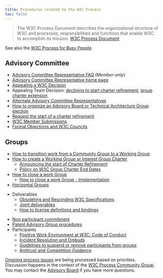 ```yaml
---
title: Procedures related to the W3C Process
toc: false
---
```


> The W3C Process Document describes the organizational structure of W3C and processes, responsibilities and functions that enable W3C to accomplish its mission. [W3C Process Document](https://www.w3.org/policies/process/)

See also the [W3C Process for Busy People](https://github.com/w3c/wg-effectiveness/blob/master/process.md).


## Advisory Committee

- [Advisory Committee Representative FAQ](https://www.w3.org/Member/faq.html) *(Member-only)*
- [Advisory Committee Representative home page](../../Member/)
- [Appealing a W3C Decision](ac-appeal.md)
- Appealing Team Decision: [declining to start charter refinement](charter.md#cr-rejection), [group charter extension](charter.md#extension-request)
- [Alternate Advisory Committee Representatives](./alternate-ac.md)
- [How to organize an Advisory Board or Technical Architecture Group election](election.md)
- [Request the start of a charter refinement](charter.md#charter-refinement)
- [W3C Member Submissions](member-submission.md)
- [Formal Objections and W3C Councils](../council/)

## Groups

- [How to transition work from a Community Group to a Working Group](cg-transition.md)
- [How to create a Working Group or Interest Group Charter](charter.md)
  - [Announcing the start of Charter Refinement](adv-notice.md)
  - [Policy on W3C Group Charter End Dates](charter-extensions.md)
- [How to close a work Group](closing-wg.md)
  - [How to close a work Group - Implementation](closing-wg-implementation.md)
- [Horizontal Groups](horizontal-groups.md)
* Deliverables
  - [Obsoleting and Rescinding W3C Specifications](obsolete-rescinded-supserseded.md)
  - [Joint deliverables](joint-deliverables.md)
  - [How to license definitions and bindings](binding-license.md)
- [Non participant commitment](non-participant-commitment.md)
- [Patent Advisory Group procedures](pag.md)
- Participants
  - [Positive Work Environment at W3C: Code of Conduct](https://www.w3.org/policies/code-of-conduct/)
  - [Incident Resolution and Ombuds]([https://github.com/w3c/guide/blob/main/process/coc-incident-resolution-ombuds.md](https://www.w3.org/guide/process/coc-incident-resolution-ombuds.html))
  - [Guidelines to suspend or remove participants from groups](suspension.md)
  - [Antitrust and Competition Guidance](https://www.w3.org/policies/antitrust/)


[Ongoing process issues](https://github.com/w3c/process/issues) are being processed based on priorities. Discussion happens in the context of the [W3C Process Community Group](https://www.w3.org/community/w3process/). You may contact the [Advisory Board](https://www.w3.org/groups/other/ab/) if you have more questions.
